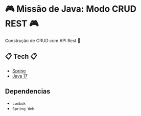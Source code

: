 # 🎮 Missão de Java: Modo CRUD REST 🎮
Construção de CRUD com API Rest  🚀

## 📋 Tech 📋
- [Spring](https://spring.io/)
- [Java 17](https://www.oracle.com/br/java/technologies/downloads/#java17)

## Dependencias
- ```Lombok```
- ```Spring Web```
